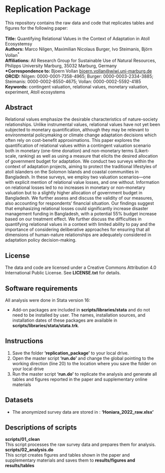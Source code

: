 # Replication Package
This repository contains the raw data and code that replicates tables and figures for the following paper: <br><br>
__Title:__ Quantifying Relational Values in the Context of Adaptation in Atoll Ecosystemsy <br>
__Authors:__ Marco Nilgen, Maximilian Nicolaus Burger, Ivo Steimanis, Björn Vollan<sup>*</sup> <br>
__Affiliations:__ All Research Group for Sustainable Use of Natural Resources, Philipps University Marburg, 35032 Marburg, Germany  <br>
__*Correspondence to:__ Bjoern Vollan bjoern.vollan@wiwi.uni-marburg.de <br>
__ORCID:__ Nilgen: 0000-0001-7358-4965; Burger: 0000-0003-2334-3885; Steimanis: 0000-0002-8550-4675; Vollan: 0000-0002-5592-4185 <br>
__Keywords:__ contingent valuation, relational values, monetary valuation, experiment, Atoll ecosystems <br>

## Abstract
Relational values emphasize the desirable characteristics of nature-society relationships. Unlike instrumental values, relational values have not yet been subjected to monetary quantification, although they may be relevant to environmental policymaking or climate change adaptation decisions which often rely on cost-benefit approximations. This paper explores the quantification of relational values within a contingent valuation scenario both in monetary (one-time donation) and non-monetary terms (Likert-scale, ranking) as well as using a measure that elicits the desired allocation of government budget for adaptation. We conduct two surveys within the context of adaptation projects, aiming to protect the traditional lifestyles of atoll islanders on the Solomon Islands and coastal communities in Bangladesh. In these surveys, we employ two valuation scenarios—one with explicit mention of relational value losses, and one without. Information on relational losses led to no increases in monetary or non-monetary valuation but to a slightly higher allocation of government budget in Bangladesh. We further assess and discuss the validity of our measures, also accounting for respondents’ financial situation. Our findings suggest that emphasizing relational losses could significantly increase disaster management funding in Bangladesh, with a potential 55% budget increase based on our treatment effect. We further discuss the difficulties in quantifying relational values in a context with limited ability to pay and the importance of considering deliberative approaches for ensuring that all dimensions of human-nature relationships are adequately considered in adaptation policy decision-making.
## License
The data and code are licensed under a Creative Commons Attribution 4.0 International Public License. See __LICENSE.txt__ for details.

## Software requirements
All analysis were done in Stata version 16:
- Add-on packages are included in __scripts/libraries/stata__ and do not need to be installed by user. The names, installation sources, and installation dates of these packages are available in __scripts/libraries/stata/stata.trk__.

## Instructions
1.	Save the folder __‘replication_package’__ to your local drive.
2.	Open the master script __‘run.do’__ and change the global pointing to the working direction (line 20) to the location where you save the folder on your local drive 
3.	Run the master script __‘run.do’__  to replicate the analysis and generate all tables and figures reported in the paper and supplementary online materials

## Datasets
- The anonymized survey data are stored in : __‘Honiara_2022_raw.xlsx’__

## Descriptions of scripts
__scripts/01_clean__ <br>
This script processes the raw survey data and prepares them for analysis. <br>
__scripts/02_analysis.do__ <br>
This script creates figures and tables shown in the paper and supplementary materials and saves them to __results/figures and results/tables__ <br>





